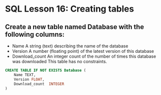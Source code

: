 # SQL Lesson 16: Creating tables

## Create a new table named Database with the following columns:

* Name A string (text) describing the name of the database
* Version A number (floating point) of the latest version of this database
* Download_count An integer count of the number of times this database was downloaded
This table has no constraints.
```sql
CREATE TABLE IF NOT EXISTS Database (
    Name TEXT,
    Version FLOAT,
    Download_count  INTEGER
)
```
